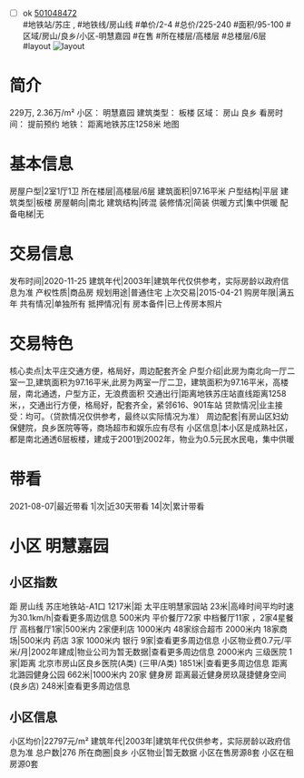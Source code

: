 - [ ] ok [501048472](https://bj.5i5j.com/ershoufang/501048472.html)  
 #地铁站/苏庄 ,  #地铁线/房山线
#单价/2-4 #总价/225-240 #面积/95-100   #区域/房山/良乡/小区-明慧嘉园 #在售 #所在楼层/高楼层 #总楼层/6层 #layout 
![layout](http://image2a.5i5j.com/scm/HOUSE_CUSTOMER/093cfa556be74d7a855eae3a853c29e3.jpg_P5.jpg) 
# 简介 
 229万,  2.36万/m² 
小区： 明慧嘉园
建筑类型： 板楼
区域： 房山 良乡
看房时间： 提前预约
地铁： 距离地铁苏庄1258米 地图
# 基本信息 
 房屋户型|2室1厅1卫
所在楼层|高楼层/6层
建筑面积|97.16平米
户型结构|平层
建筑类型|板楼
房屋朝向|南北
建筑结构|砖混
装修情况|简装
供暖方式|集中供暖
配备电梯|无
# 交易信息 
 发布时间|2020-11-25
建筑年代|2003年|建筑年代仅供参考，实际房龄以政府信息为准
产权性质|商品房
规划用途|普通住宅
上次交易|2015-04-21
购房年限|满五年
共有情况|单独所有
抵押情况|有
房本备件|已上传房本照片
# 交易特色 
 核心卖点|太平庄交通方便，格局好，周边配套齐全
户型介绍|此房为南北向一厅二室一卫,建筑面积为97.16平米,此房为两室一厅二卫，建筑面积为97.16平米，高楼层，南北通透，户型方正，无浪费面积
交通出行|距离地铁苏庄站直线距离1258米，，交通出行方便，格局好，配套齐全，紧邻616、901车站
贷款情况|业主接受：均可。（贷款情况仅供参考，最终以实际情况为准）
周边配套|有房山区妇幼保健院，良乡医院等等，商场超市和娱乐应有尽有
小区信息|本小区是成熟社区，都是南北通透6层板楼，建成于2001到2002年，物业为0.5元民水民电，集中供暖
# 带看 
 2021-08-07|最近带看	 1|次|近30天带看	 14|次|累计带看
# 小区 明慧嘉园
## 小区指数 
 距 房山线 苏庄地铁站-A1口 1217米|距 太平庄明慧家园站 23米|高峰时间平均时速为30.1km/h|查看更多周边信息
500米内 平价餐厅72家
中档餐厅11家 ，2家4星餐厅
高档餐厅1家|500米内 2家便利店
1000米内 48家综合超市
2000米内 18家商场|500米内 药店 3家
1000米内 银行 9家|查看更多周边信息
小区物业费0.7元/平米/月|2002年建成|物业公司为暂无数据|查看更多周边信息
2000米内 三级医院 1家|距离 北京市房山区良乡医院(A类) (三甲/A类) 1851米|查看更多周边信息
距离 北潞园健身公园 662米|1000米内 20家 健身房
距离最近健身房玖晟捷健身空间(良乡店) 248米|查看更多周边信息
## 小区信息 
 小区均价|22797元/m²
建筑年代|2003年|建筑年代仅供参考，实际房龄以政府信息为准
总户数|276
所在商圈|良乡
小区物业|暂无数据
小区在售房源8套
小区在租房源0套
